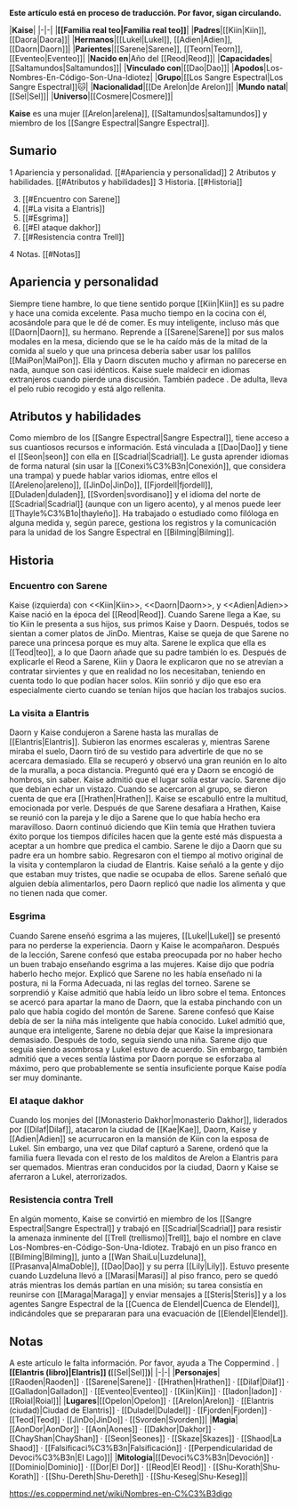 **Este artículo está en proceso de traducción. Por favor, sigan circulando.**


|**Kaise**|
|-|-|
|**[[Familia real teo\|Familia real teo]]**|
|**Padres**|[[Kiin\|Kiin]], [[Daora\|Daora]]|
|**Hermanos**|[[Lukel\|Lukel]], [[Adien\|Adien]], [[Daorn\|Daorn]]|
|**Parientes**|[[Sarene\|Sarene]], [[Teorn\|Teorn]], [[Eventeo\|Eventeo]]|
|**Nacido en**|Año del [[Reod\|Reod]]|
|**Capacidades**|[[Saltamundos\|Saltamundos]]|
|**Vinculado con**|[[Dao\|Dao]]|
|**Apodos**|Los-Nombres-En-Código-Son-Una-Idiotez|
|**Grupo**|[[Los Sangre Espectral\|Los Sangre Espectral]]🐱︎|
|**Nacionalidad**|[[De Arelon\|de Arelon]]|
|**Mundo natal**|[[Sel\|Sel]]|
|**Universo**|[[Cosmere\|Cosmere]]|

**Kaise** es una mujer [[Arelon\|arelena]], [[Saltamundos\|saltamundos]] y miembro de los [[Sangre Espectral\|Sangre Espectral]].

## Sumario

1 Apariencia y personalidad. [[#Apariencia y personalidad]] 
2 Atributos y habilidades. [[#Atributos y habilidades]] 
3 Historia. [[#Historia]] 

3. [[#Encuentro con Sarene]] 
3. [[#La visita a Elantris]] 
3. [[#Esgrima]] 
3. [[#El ataque dakhor]] 
3. [[#Resistencia contra Trell]] 


4 Notas. [[#Notas]] 


## Apariencia y personalidad
Siempre tiene hambre, lo que tiene sentido porque [[Kiin\|Kiin]] es su padre y hace una comida excelente. Pasa mucho tiempo en la cocina con él, acosándole para que le dé de comer. Es muy inteligente, incluso más que [[Daorn\|Daorn]], su hermano. Reprende a [[Sarene\|Sarene]] por sus malos modales en la mesa, diciendo que se le ha caído más de la mitad de la comida al suelo y que una princesa debería saber usar los palillos [[MaiPon\|MaiPon]]. Ella y Daorn discuten mucho y afirman no parecerse en nada, aunque son casi idénticos. Kaise suele maldecir en idiomas extranjeros cuando pierde una discusión. También padece .
De adulta, lleva el pelo rubio recogido y está algo rellenita.

## Atributos y habilidades
Como miembro de los [[Sangre Espectral\|Sangre Espectral]], tiene acceso a sus cuantiosos recursos e información. Está vinculada a [[Dao\|Dao]] y tiene el [[Seon\|seon]] con ella en [[Scadrial\|Scadrial]].
Le gusta aprender idiomas de forma natural (sin usar la [[Conexi%C3%B3n\|Conexión]], que considera una trampa) y puede hablar varios idiomas, entre ellos el [[Areleno\|areleno]], [[JinDo\|JinDo]], [[Fjordell\|fjordell]], [[Duladen\|duladen]], [[Svorden\|svordisano]] y el idioma del norte de [[Scadrial\|Scadrial]] (aunque con un ligero acento), y al menos puede leer [[Thayle%C3%B1o\|thayleño]].
Ha trabajado o estudiado como filóloga en alguna medida y, según parece, gestiona los registros y la comunicación para la unidad de los Sangre Espectral en [[Bilming\|Bilming]].

## Historia
### Encuentro con Sarene
  Kaise (izquierda) con <<Kiin\|Kiin>>, <<Daorn\|Daorn>>, y <<Adien\|Adien>>
Kaise nació en la época del [[Reod\|Reod]].
Cuando Sarene llega a Kae, su tío Kiin le presenta a sus hijos, sus primos Kaise y Daorn. Después, todos se sientan a comer platos de JinDo. Mientras, Kaise se queja de que Sarene no parece una princesa porque es muy alta. Sarene le explica que ella es [[Teod\|teo]], a lo que Daorn añade que su padre también lo es. Después de explicarle el Reod a Sarene, Kiin y Daora le explicaron que no se atrevían a contratar sirvientes y que en realidad no los necesitaban, teniendo en cuenta todo lo que podían hacer solos. Kiin sonrió y dijo que eso era especialmente cierto cuando se tenían hijos que hacían los trabajos sucios.

### La visita a Elantris
Daorn y Kaise condujeron a Sarene hasta las murallas de [[Elantris\|Elantris]]. Subieron las enormes escaleras y, mientras Sarene miraba el suelo, Daorn tiró de su vestido para advertirle de que no se acercara demasiado. Ella se recuperó y observó una gran reunión en lo alto de la muralla, a poca distancia.
Preguntó qué era y Daorn se encogió de hombros, sin saber. Kaise admitió que el lugar solía estar vacío. Sarene dijo que debían echar un vistazo. Cuando se acercaron al grupo, se dieron cuenta de que era [[Hrathen\|Hrathen]]. Kaise se escabulló entre la multitud, emocionada por verle. Después de que Sarene desafiara a Hrathen, Kaise se reunió con la pareja y le dijo a Sarene que lo que había hecho era maravilloso. Daorn continuó diciendo que Kiin temía que Hrathen tuviera éxito porque los tiempos difíciles hacen que la gente esté más dispuesta a aceptar a un hombre que predica el cambio. Sarene le dijo a Daorn que su padre era un hombre sabio.
Regresaron con el tiempo al motivo original de la visita y contemplaron la ciudad de Elantris. Kaise señaló a la gente y dijo que estaban muy tristes, que nadie se ocupaba de ellos. Sarene señaló que alguien debía alimentarlos, pero Daorn replicó que nadie los alimenta y que no tienen nada que comer.

### Esgrima
Cuando Sarene enseñó esgrima a las mujeres, [[Lukel\|Lukel]] se presentó para no perderse la experiencia. Daorn y Kaise le acompañaron. Después de la lección, Sarene confesó que estaba preocupada por no haber hecho un buen trabajo enseñando esgrima a las mujeres. Kaise dijo que podría haberlo hecho mejor. Explicó que Sarene no les había enseñado ni la postura, ni la Forma Adecuada, ni las reglas del torneo. Sarene se sorprendió y Kaise admitió que había leído un libro sobre el tema. Entonces se acercó para apartar la mano de Daorn, que la estaba pinchando con un palo que había cogido del montón de Sarene.
Sarene confesó que Kaise debía de ser la niña más inteligente que había conocido. Lukel admitió que, aunque era inteligente, Sarene no debía dejar que Kaise la impresionara demasiado. Después de todo, seguía siendo una niña. Sarene dijo que seguía siendo asombrosa y Lukel estuvo de acuerdo. Sin embargo, también admitió que a veces sentía lástima por Daorn porque se esforzaba al máximo, pero que probablemente se sentía insuficiente porque Kaise podía ser muy dominante.

### El ataque dakhor
Cuando los monjes del [[Monasterio Dakhor\|monasterio Dakhor]], liderados por [[Dilaf\|Dilaf]], atacaron la ciudad de [[Kae\|Kae]], Daorn, Kaise y [[Adien\|Adien]] se acurrucaron en la mansión de Kiin con la esposa de Lukel. Sin embargo, una vez que Dilaf capturó a Sarene, ordenó que la familia fuera llevada con el resto de los malditos de Arelon a Elantris para ser quemados. Mientras eran conducidos por la ciudad, Daorn y Kaise se aferraron a Lukel, aterrorizados.

### Resistencia contra Trell
En algún momento, Kaise se convirtió en miembro de los [[Sangre Espectral\|Sangre Espectral]] y trabajó en [[Scadrial\|Scadrial]] para resistir la amenaza inminente del [[Trell (trellismo)\|Trell]], bajo el nombre en clave Los-Nombres-en-Código-Son-Una-Idiotez. Trabajó en un piso franco en [[Bilming\|Bilming]], junto a [[Wan ShaiLu\|Luzdeluna]], [[Prasanva\|AlmaDoble]], [[Dao\|Dao]] y su perra [[Lily\|Lily]]. Estuvo presente cuando Luzdeluna llevó a [[Marasi\|Marasi]] al piso franco, pero se quedó atrás mientras los demás partían en una misión; su tarea consistía en reunirse con [[Maraga\|Maraga]] y enviar mensajes a [[Steris\|Steris]] y a los agentes Sangre Espectral de la [[Cuenca de Elendel\|Cuenca de Elendel]], indicándoles que se prepararan para una evacuación de [[Elendel\|Elendel]].

## Notas

A este artículo le falta información. Por favor, ayuda a The Coppermind .
|**[[Elantris (libro)\|Elantris]] (**[[Sel\|Sel]]**)**|
|-|-|
|**Personajes**|[[Raoden\|Raoden]] · [[Sarene\|Sarene]] · [[Hrathen\|Hrathen]] · [[Dilaf\|Dilaf]] · [[Galladon\|Galladon]] · [[Eventeo\|Eventeo]] · [[Kiin\|Kiin]] · [[Iadon\|Iadon]] · [[Roial\|Roial]]|
|**Lugares**|[[Opelon\|Opelon]] · [[Arelon\|Arelon]] · [[Elantris (ciudad)\|Ciudad de Elantris]] · [[Duladel\|Duladel]] · [[Fjorden\|Fjorden]] · [[Teod\|Teod]] · [[JinDo\|JinDo]] · [[Svorden\|Svorden]]|
|**Magia**|[[AonDor\|AonDor]] · [[Aon\|Aones]] · [[Dakhor\|Dakhor]] · [[ChayShan\|ChayShan]] · [[Seon\|Seones]] · [[Skaze\|Skazes]] · [[Shaod\|La Shaod]] · [[Falsificaci%C3%B3n\|Falsificación]] · [[Perpendicularidad de Devoci%C3%B3n\|El Lago]]|
|**Mitología**|[[Devoci%C3%B3n\|Devoción]] · [[Dominio\|Dominio]] · [[Dor\|El Dor]] · [[Reod\|El Reod]] · [[Shu-Korath\|Shu-Korath]] · [[Shu-Dereth\|Shu-Dereth]] · [[Shu-Keseg\|Shu-Keseg]]|



https://es.coppermind.net/wiki/Nombres-en-C%C3%B3digo
